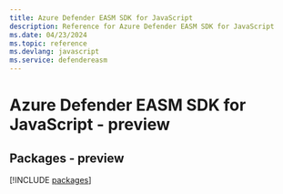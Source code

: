 ```yaml
---
title: Azure Defender EASM SDK for JavaScript
description: Reference for Azure Defender EASM SDK for JavaScript
ms.date: 04/23/2024
ms.topic: reference
ms.devlang: javascript
ms.service: defendereasm
---
```

# Azure Defender EASM SDK for JavaScript - preview
## Packages - preview
[!INCLUDE [packages](defender-easm-index.md)]